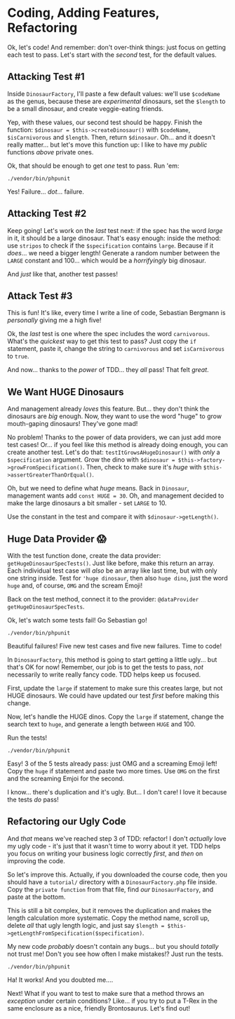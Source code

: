 # Coding, Adding Features, Refactoring

Ok, let's code! And remember: don't over-think things: just focus on getting each
test to pass. Let's start with the *second* test, for the default values.

## Attacking Test #1

Inside `DinosaurFactory`, I'll paste a few default values: we'll use `$codeName`
as the genus, because these are *experimental* dinosaurs, set the `$length` to be
a small dinosaur, and create veggie-eating friends.

Yep, with these values, our second test should be happy. Finish the function:
`$dinosaur = $this->createDinosaur()` with `$codeName`, `$isCarnivorous` and `$length`.
Then, return `$dinosaur`. Oh... and it doesn't really matter... but let's move this
function up: I like to have my *public* functions *above* private ones.

Ok, that should be enough to get *one* test to pass. Run 'em:

```terminal-silent
./vendor/bin/phpunit
```

Yes! Failure... *dot*... failure.

## Attacking Test #2

Keep going! Let's work on the *last* test next: if the spec has the word *large*
in it, it should be a large dinosaur. That's easy enough: inside the method: use
`stripos` to check if the `$specification` contains `large`. Because if it *does*...
we need a bigger length! Generate a random number between the `LARGE` constant and
100... which would be a *horrifyingly* big dinosaur.

And *just* like that, another test passes!

## Attack Test #3

This is fun! It's like, every time I write a line of code, Sebastian Bergmann is 
*personally* giving me a high five!

Ok, the *last* test is one where the spec includes the word `carnivorous`. What's
the *quickest* way to get this test to pass? Just copy the `if` statement, paste
it, change the string to `carnivorous` and set `isCarnivorous` to `true`.

And now... thanks to the *power* of TDD... they *all* pass! That felt *great*.

## We Want HUGE Dinosaurs

And management already *loves* this feature. But... they don't think the dinosaurs
are *big* enough. Now, they want to use the word "huge" to grow mouth-gaping dinosaurs!
They've gone mad!

No problem! Thanks to the power of data providers, we can just add more test cases!
Or... if you feel like this method is already doing enough, you can create another
test. Let's do that: `testItGrowsAHugeDinosaur()` with *only* a `$specification`
argument. Grow the dino with `$dinosaur = $this->factory->growFromSpecification()`.
Then, check to make sure it's *huge* with `$this->assertGreaterThanOrEqual()`.

Oh, but we need to define what *huge* means. Back in `Dinosaur`, management wants
add `const HUGE = 30`. Oh, and management decided to make the large dinosaurs a
bit smaller - set `LARGE` to 10.

Use the constant in the test and compare it with `$dinosaur->getLength()`.

## Huge Data Provider 😱

With the test function done, create the data provider: `getHugeDinosaurSpecTests()`.
Just like before, make this return an array. Each individual test case will *also*
be an array like last time, but with only one string inside. Test for `'huge dinosaur`,
then also `huge dino`, just the word `huge` and, of course, `OMG` and the scream
Emoji! 

Back on the test method, connect it to the provider: `@dataProvider getHugeDinosaurSpecTests`.

Ok, let's watch some tests fail! Go Sebastian go!

```terminal-silent
./vendor/bin/phpunit
```

Beautiful failures! Five new test cases and five new failures. Time to code!

In `DinosaurFactory`, this method is going to start getting a little ugly... but
that's OK for now! Remember, our job is to get the tests to pass, *not* necessarily
to write really fancy code. TDD helps keep us focused.

First, update the `large` if statement to make sure this creates large, but not
HUGE dinosaurs. We could have updated our test *first* before making this change.

Now, let's handle the HUGE dinos. Copy the `large` if statement, change the search
text to `huge`, and generate a length between `HUGE` and 100.

Run the tests!

```terminal-silent
./vendor/bin/phpunit
```

Easy! 3 of the 5 tests already pass: just OMG and a screaming Emoji left! Copy
the `huge` if statement and paste two more times. Use `OMG` on the first and the
screaming Emjoi for the second.

I know... there's duplication and it's ugly. But... I don't care! I love it because
the tests *do* pass!

## Refactoring our Ugly Code

And *that* means we've reached step 3 of TDD: refactor! I don't *actually* love
my ugly code - it's just that it wasn't time to worry about it yet. TDD helps
you focus on writing your business logic correctly *first*, and *then* on improving
the code.

So let's improve this. Actually, if you downloaded the course code, then you should
have a `tutorial/` directory with a `DinosaurFactory.php` file inside. Copy the
`private function` from that file, find *our* `DinosaurFactory`, and paste at
the bottom.

This is still a bit complex, but it removes the duplication and makes the length
calculation more systematic. Copy the method name, scroll up, delete *all* that
ugly length logic, and just say `$length = $this->getLengthFromSpecification($specification)`.

My new code *probably* doesn't contain any bugs... but you should *totally* not
trust me! Don't you see how often I make mistakes!? Just run the tests.

```terminal-silent
./vendor/bin/phpunit
```

Ha! It works! And you doubted me....

Next! What if you want to test to make sure that a method throws an *exception*
under certain conditions? Like... if you try to put a T-Rex in the same enclosure
as a nice, friendly Brontosaurus. Let's find out!
